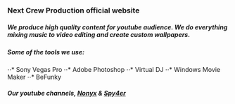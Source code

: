 ### **Next Crew Production official website**

##### We produce high quality content for youtube audience. We do everything mixing music to video editing and create custom wallpapers.
##### Some of the tools we use: 
⋅⋅* Sony Vegas Pro 
⋅⋅* Adobe Photoshop
⋅⋅* Virtual DJ
⋅⋅* Windows Movie Maker
⋅⋅* BeFunky

##### Our youtube channels, [Nonyx](https://www.youtube.com/user/Nonyx100) & [Spy4er](https://www.youtube.com/channel/UCpAHpJDwziiBf560y8pOcaA)


